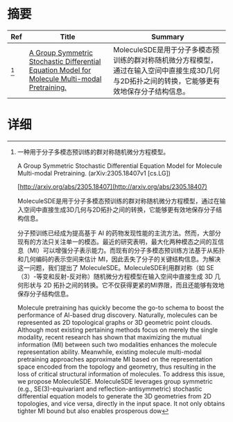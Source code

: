 # 摘要

| Ref | Title | Summary |
| --- | --- | --- |
| [^1] | [A Group Symmetric Stochastic Differential Equation Model for Molecule Multi-modal Pretraining.](http://arxiv.org/abs/2305.18407) | MoleculeSDE是用于分子多模态预训练的群对称随机微分方程模型，通过在输入空间中直接生成3D几何与2D拓扑之间的转换，它能够更有效地保存分子结构信息。 |

# 详细

[^1]: 一种用于分子多模态预训练的群对称随机微分方程模型。

    A Group Symmetric Stochastic Differential Equation Model for Molecule Multi-modal Pretraining. (arXiv:2305.18407v1 [cs.LG])

    [http://arxiv.org/abs/2305.18407](http://arxiv.org/abs/2305.18407)

    MoleculeSDE是用于分子多模态预训练的群对称随机微分方程模型，通过在输入空间中直接生成3D几何与2D拓扑之间的转换，它能够更有效地保存分子结构信息。

    

    分子预训练已经成为提高基于 AI 的药物发现性能的主流方法。然而，大部分现有的方法只关注单一的模态。最近的研究表明，最大化两种模态之间的互信息（MI）可以增强分子表示能力。而现有的分子多模态预训练方法基于从拓扑和几何编码的表示空间来估计 MI，因此丢失了分子的关键结构信息。为解决这一问题，我们提出了 MoleculeSDE。MoleculeSDE利用群对称（如 SE（3）-等变和反射-反对称）随机微分方程模型在输入空间中直接生成 3D 几何形状与 2D 拓扑之间的转换。它不仅获得更紧的MI界限，而且还能够有效地保存分子结构信息。

    Molecule pretraining has quickly become the go-to schema to boost the performance of AI-based drug discovery. Naturally, molecules can be represented as 2D topological graphs or 3D geometric point clouds. Although most existing pertaining methods focus on merely the single modality, recent research has shown that maximizing the mutual information (MI) between such two modalities enhances the molecule representation ability. Meanwhile, existing molecule multi-modal pretraining approaches approximate MI based on the representation space encoded from the topology and geometry, thus resulting in the loss of critical structural information of molecules. To address this issue, we propose MoleculeSDE. MoleculeSDE leverages group symmetric (e.g., SE(3)-equivariant and reflection-antisymmetric) stochastic differential equation models to generate the 3D geometries from 2D topologies, and vice versa, directly in the input space. It not only obtains tighter MI bound but also enables prosperous dow
    

